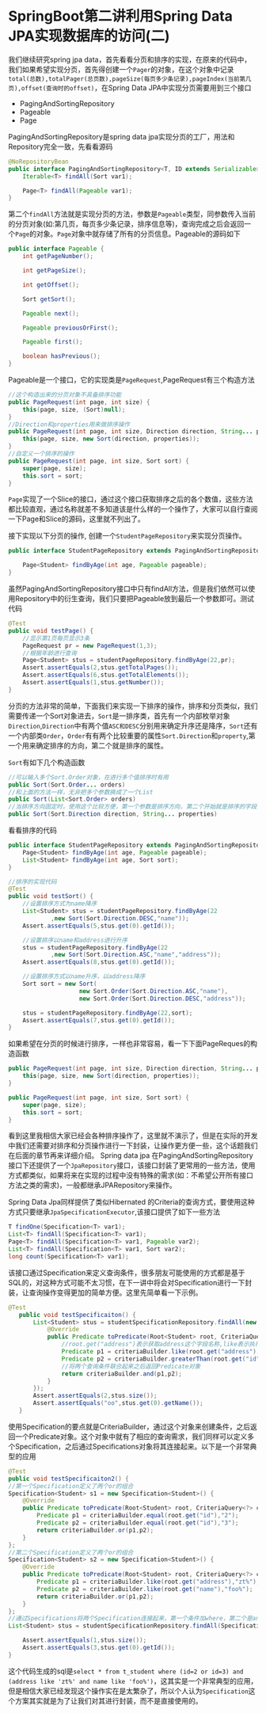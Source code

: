 # SpringBoot第二讲利用Spring Data JPA实现数据库的访问(二)

我们继续研究spring jpa data，首先看看分页和排序的实现，在原来的代码中，我们如果希望实现分页，首先得创建一个`Pager`的对象，在这个对象中记录`total(总数),totalPager(总页数),pageSize(每页多少条记录),pageIndex(当前第几页),offset(查询时的offset)`，在Spring Data JPA中实现分页需要用到三个接口
- PagingAndSortingRepository
- Pageable
- Page

PagingAndSortingRepository是spring data jpa实现分页的工厂，用法和Repository完全一致，先看看源码

``` java
@NoRepositoryBean
public interface PagingAndSortingRepository<T, ID extends Serializable> extends CrudRepository<T, ID> {
    Iterable<T> findAll(Sort var1);

    Page<T> findAll(Pageable var1);
}
```

第二个`findAll`方法就是实现分页的方法，参数是`Pageable`类型，同参数传入当前的分页对象(如:第几页，每页多少条记录，排序信息等)，查询完成之后会返回一个`Page`的对象。`Page`对象中就存储了所有的分页信息。Pageable的源码如下

``` java
public interface Pageable {
    int getPageNumber();

    int getPageSize();

    int getOffset();

    Sort getSort();

    Pageable next();

    Pageable previousOrFirst();

    Pageable first();

    boolean hasPrevious();
}
```
Pageable是一个接口，它的实现类是`PageRequest`,PageRequest有三个构造方法

```java
//这个构造出来的分页对象不具备排序功能
public PageRequest(int page, int size) {
    this(page, size, (Sort)null);
}
//Direction和properties用来做排序操作
public PageRequest(int page, int size, Direction direction, String... properties) {
    this(page, size, new Sort(direction, properties));
}
//自定义一个排序的操作
public PageRequest(int page, int size, Sort sort) {
    super(page, size);
    this.sort = sort;
}
```
`Page`实现了一个Slice的接口，通过这个接口获取排序之后的各个数值，这些方法都比较直观，通过名称就差不多知道该是什么样的一个操作了，大家可以自行查阅一下Page和Slice的源码，这里就不列出了。

接下实现以下分页的操作, 创建一个`StudentPageRepository`来实现分页操作。

``` java
public interface StudentPageRepository extends PagingAndSortingRepository<Student,Integer> {

    Page<Student> findByAge(int age, Pageable pageable);
}
```
虽然PagingAndSortingRepository接口中只有findAll方法，但是我们依然可以使用Repository中的衍生查询，我们只要把Pageable放到最后一个参数即可。测试代码

``` java
@Test
public void testPage() {
	//显示第1页每页显示3条
	PageRequest pr = new PageRequest(1,3);
	//根据年龄进行查询
	Page<Student> stus = studentPageRepository.findByAge(22,pr);
	Assert.assertEquals(2,stus.getTotalPages());
	Assert.assertEquals(6,stus.getTotalElements());
	Assert.assertEquals(1,stus.getNumber());
}
```

分页的方法非常的简单，下面我们来实现一下排序的操作，排序和分页类似，我们需要传递一个Sort对象进去，`Sort`是一排序类，首先有一个内部枚举对象`Direction`,`Direction`中有两个值`ASC和DESC`分别用来确定升序还是降序，`Sort`还有一个内部类`Order`，`Order`有有两个比较重要的属性`Sort.Direction`和`property`,第一个用来确定排序的方向，第二个就是排序的属性。

`Sort`有如下几个构造函数

```java
//可以输入多个Sort.Order对象，在进行多个值排序时有用
public Sort(Sort.Order... orders)
//和上面的方法一样，无非把多个参数换成了一个List
public Sort(List<Sort.Order> orders)
//当排序方向固定时，使用这个比较方便，第一个参数是排序方向，第二个开始就是排序的字段，还有一个方法第二个参数是list，原理相同
public Sort(Sort.Direction direction, String... properties)
```

看看排序的代码

``` java
public interface StudentPageRepository extends PagingAndSortingRepository<Student,Integer> {
    Page<Student> findByAge(int age, Pageable pageable);
    List<Student> findByAge(int age, Sort sort);
}

//排序的实现代码
@Test
public void testSort() {
    //设置排序方式为name降序
    List<Student> stus = studentPageRepository.findByAge(22
            ,new Sort(Sort.Direction.DESC,"name"));
    Assert.assertEquals(5,stus.get(0).getId());

    //设置排序以name和address进行升序
    stus = studentPageRepository.findByAge(22
            ,new Sort(Sort.Direction.ASC,"name","address"));
    Assert.assertEquals(8,stus.get(0).getId());

    //设置排序方式以name升序，以address降序
    Sort sort = new Sort(
                    new Sort.Order(Sort.Direction.ASC,"name"),
                    new Sort.Order(Sort.Direction.DESC,"address"));

    stus = studentPageRepository.findByAge(22,sort);
    Assert.assertEquals(7,stus.get(0).getId());
}
```

如果希望在分页的时候进行排序，一样也非常容易，看一下下面PageReques的构造函数

```java
public PageRequest(int page, int size, Direction direction, String... properties) {
    this(page, size, new Sort(direction, properties));
}

public PageRequest(int page, int size, Sort sort) {
    super(page, size);
    this.sort = sort;
}
```
看到这里我相信大家已经会各种排序操作了，这里就不演示了，但是在实际的开发中我们还需要对排序和分页操作进行一下封装，让操作更方便一些，这个话题我们在后面的章节再来详细介绍。
Spring data jpa 在PagingAndSortingRepository接口下还提供了一个`JpaRepository`接口，该接口封装了更常用的一些方法，使用方式都类似，如果将来在实现的过程中没有特殊的需求(如：不希望公开所有接口方法之类的需求)，一般都继承JPARepository来操作。

Spring Data Jpa同样提供了类似Hibernated 的Criteria的查询方式，要使用这种方式只要继承`JpaSpecificationExecutor`,该接口提供了如下一些方法

``` java
T findOne(Specification<T> var1);
List<T> findAll(Specification<T> var1);
Page<T> findAll(Specification<T> var1, Pageable var2);
List<T> findAll(Specification<T> var1, Sort var2);
long count(Specification<T> var1);
```

该接口通过Specification来定义查询条件，很多朋友可能使用的方式都是基于SQL的，对这种方式可能不太习惯，在下一讲中将会对Specification进行一下封装，让查询操作变得更加的简单方便。这里先简单看一下示例。

``` java
@Test
   public void testSpecificaiton() {
       List<Student> stus = studentSpecificationRepository.findAll(new Specification<Student>() {
           @Override
           public Predicate toPredicate(Root<Student> root, CriteriaQuery<?> criteriaQuery, CriteriaBuilder criteriaBuilder) {
               //root.get("address")表示获取address这个字段名称,like表示执行like查询,%zt%表示值
               Predicate p1 = criteriaBuilder.like(root.get("address"), "%zt%");
               Predicate p2 = criteriaBuilder.greaterThan(root.get("id"),3);
               //将两个查询条件联合起来之后返回Predicate对象
               return criteriaBuilder.and(p1,p2);
           }
       });
       Assert.assertEquals(2,stus.size());
       Assert.assertEquals("oo",stus.get(0).getName());
   }
```

使用Specification的要点就是CriteriaBuilder，通过这个对象来创建条件，之后返回一个Predicate对象。这个对象中就有了相应的查询需求，我们同样可以定义多个Specification，之后通过Specifications对象将其连接起来。以下是一个非常典型的应用

``` java
@Test
public void testSpecificaiton2() {
//第一个Specification定义了两个or的组合
Specification<Student> s1 = new Specification<Student>() {
	@Override
	public Predicate toPredicate(Root<Student> root, CriteriaQuery<?> criteriaQuery, CriteriaBuilder criteriaBuilder) {
		Predicate p1 = criteriaBuilder.equal(root.get("id"),"2");
		Predicate p2 = criteriaBuilder.equal(root.get("id"),"3");
		return criteriaBuilder.or(p1,p2);
	}
};
//第二个Specification定义了两个or的组合
Specification<Student> s2 = new Specification<Student>() {
	@Override
	public Predicate toPredicate(Root<Student> root, CriteriaQuery<?> criteriaQuery, CriteriaBuilder criteriaBuilder) {
		Predicate p1 = criteriaBuilder.like(root.get("address"),"zt%");
		Predicate p2 = criteriaBuilder.like(root.get("name"),"foo%");
		return criteriaBuilder.or(p1,p2);
	}
};
//通过Specifications将两个Specification连接起来，第一个条件加where，第二个是and
List<Student> stus = studentSpecificationRepository.findAll(Specifications.where(s1).and(s2));

    Assert.assertEquals(1,stus.size());
    Assert.assertEquals(3,stus.get(0).getId());
}
```
这个代码生成的sql是`select * from t_student where (id=2 or id=3) and (address like 'zt%' and name like 'foo%')`，这其实是一个非常典型的应用，但是相信大家已经发现这个操作实在是太繁杂了，所以个人认为`Specification`这个方案其实就是为了让我们对其进行封装，而不是直接使用的。
